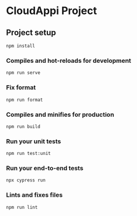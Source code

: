 # CloudAppi Project

## Project setup

```
npm install
```

### Compiles and hot-reloads for development

```
npm run serve
```

### Fix format

```
npm run format
```

### Compiles and minifies for production

```
npm run build
```

### Run your unit tests

```
npm run test:unit
```

### Run your end-to-end tests

```
npx cypress run
```

### Lints and fixes files

```
npm run lint
```
